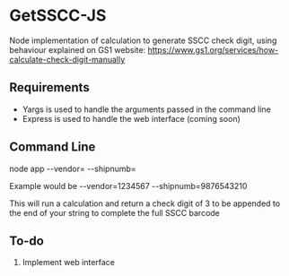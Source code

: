 # GetSSCC-JS
Node implementation of calculation to generate SSCC check digit, using behaviour explained on GS1 website: https://www.gs1.org/services/how-calculate-check-digit-manually

## Requirements

* Yargs is used to handle the arguments passed in the command line
* Express is used to handle the web interface (coming soon)

## Command Line
node app --vendor=<your vendor ID number> --shipnumb=<pallet identifier>

Example would be --vendor=1234567 --shipnumb=9876543210

This will run a calculation and return a check digit of 3 to be appended to the end of your string to complete the full SSCC barcode
  
## To-do
1. Implement web interface
